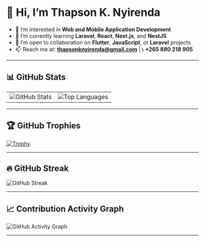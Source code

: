 # 👋 Hi, I’m Thapson K. Nyirenda

- 👀 I’m interested in **Web and Mobile Application Development**
- 🌱 I’m currently learning **Laravel**, **React**, **Next.js**, and **NestJS**
- 🤝 I’m open to collaboration on **Flutter**, **JavaScript**, or **Laravel** projects
- 📫 Reach me at: **thapsonknyirenda@gmail.com** | 📞 **+265 880 218 905**

---

## 📊 GitHub Stats

<table>
  <tr>
    <td>
      <img src="https://github-readme-stats-theta-ashy.vercel.app/api?username=ThapsonKNyirenda&show_icons=true&count_private=true&include_all_commits=true&theme=radical" alt="GitHub Stats" />
    </td>
    <td>
      <img src="https://github-readme-stats-theta-ashy.vercel.app/api/top-langs/?username=ThapsonKNyirenda&layout=compact&count_private=true&langs_count=8&theme=radical" alt="Top Languages" />
    </td>
  </tr>
</table>

---

## 🏆 GitHub Trophies

[![Trophy](https://github-profile-trophy.vercel.app/?username=ThapsonKNyirenda&theme=radical&column=6&margin-w=10)](https://github.com/ryo-ma/github-profile-trophy)

---

## 🔥 GitHub Streak

![GitHub Streak](https://github-readme-streak-stats.herokuapp.com/?user=ThapsonKNyirenda&theme=radical)

---

## 📈 Contribution Activity Graph

![GitHub Activity Graph](https://github-readme-activity-graph.vercel.app/graph?username=ThapsonKNyirenda&theme=github-compact)

---

<!---
NOTE: Do NOT place any personal access tokens here. They must remain private.
ThapsonKNyirenda/ThapsonKNyirenda is a ✨ special ✨ repository because its README.md appears on your GitHub profile.
--->
